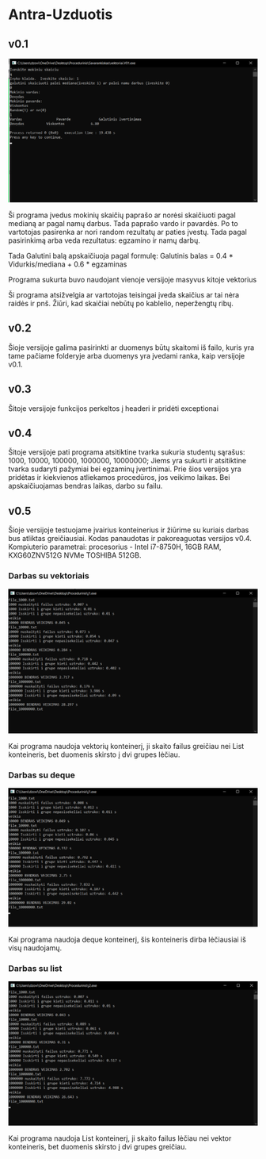 # Antra-Uzduotis

## v0.1

![Versijos v0.1 pavyzdys](2uzd.png)

Ši programa įvedus mokinių skaičių paprašo ar norėsi skaičiuoti pagal medianą ar pagal namų darbus. Tada paprašo vardo ir pavardės. Po to vartotojas pasirenka ar nori random rezultatų ar paties įvestų. Tada pagal pasirinkimą arba veda rezultatus: egzamino ir namų darbų. 

Tada Galutini balą apskaičiuoja pagal formulę: Galutinis balas = 0.4 * Vidurkis/mediana + 0.6 * egzaminas

Programa sukurta buvo naudojant vienoje versijoje masyvus kitoje vektorius

Ši programa atsižvelgia ar vartotojas teisingai įveda skaičius ar tai nėra raidės ir pnš. Žiūri, kad skaičiai nebūtų po kablelio, neperžengtų ribų. 

## v0.2 

Šioje versijoje galima pasirinkti ar duomenys būtų skaitomi iš failo, kuris yra tame pačiame folderyje arba duomenys yra įvedami ranka, kaip versijoje v0.1.

## v0.3

Šitoje versijoje funkcijos perkeltos į headeri ir pridėti exceptionai

## v0.4

Šitoje versijoje pati programa atsitiktine tvarka sukuria studentų sąrašus: 1000, 10000, 100000, 1000000, 10000000; Jiems yra sukurti ir atsitiktine tvarka sudaryti pažymiai bei egzaminų įvertinimai. Prie šios versijos yra pridėtas ir kiekvienos atliekamos procedūros, jos veikimo laikas. Bei apskaičiuojamas bendras laikas, darbo su failu.

## v0.5

Šioje versijoje testuojame įvairius konteinerius ir žiūrime su kuriais darbas bus atliktas greičiausiai. Kodas panaudotas ir pakoreaguotas versijos v0.4. Kompiuterio parametrai: procesorius - Intel i7-8750H, 16GB RAM, KXG60ZNV512G NVMe TOSHIBA 512GB.

### Darbas su vektoriais
![v0.5 Palyginimui darbas su vektoriais](vektoriai.png)

Kai programa naudoja vektorių konteinerį, ji skaito failus greičiau nei List konteineris, bet duomenis skirsto į dvi grupes lėčiau.

### Darbas su deque
![v0.5 Palyginimui darbas su deque](deque.png)

Kai programa naudoja deque konteinerį, šis konteineris dirba lėčiausiai iš visų naudojamų.

### Darbas su list
![v0.5 Palyginimui darbas su list](List.png)

Kai programa naudoja List konteinerį, ji skaito failus lėčiau nei vektor konteineris, bet duomenis skirsto į dvi grupes greičiau.
